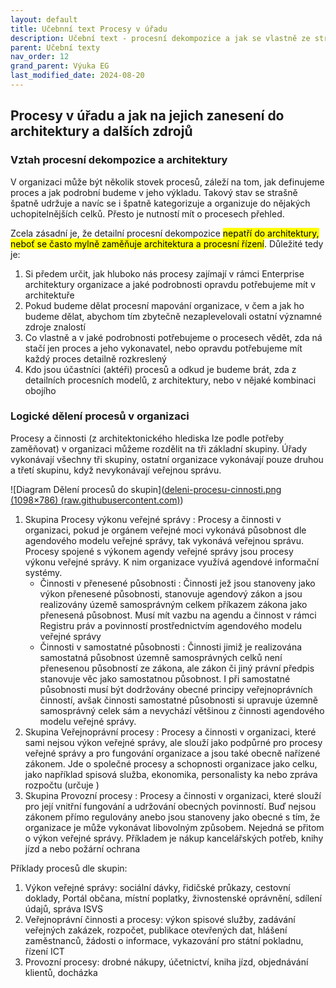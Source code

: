 ```yaml
---
layout: default
title: Učebnní text Procesy v úřadu
description: Učební text - procesní dekompozice a jak se vlastně ze strategického a architektonického hlediska dívat na procesy
parent: Učební texty
nav_order: 12
grand_parent: Výuka EG
last_modified_date: 2024-08-20
---
```


## Procesy v úřadu a jak na jejich zanesení do architektury a dalších zdrojů

### Vztah procesní dekompozice a architektury

V organizaci může být několik stovek procesů, záleží na tom, jak definujeme proces a jak podrobní budeme v jeho výkladu. Takový stav se strašně špatně udržuje a navíc se i špatně kategorizuje a organizuje do nějakých uchopitelnějších celků. Přesto je nutností mít o procesech přehled.

Zcela zásadní je, že detailní procesní dekompozice <mark>nepatří do architektury, neboť se často mylně zaměňuje architektura a procesní řízení</mark>. Důležité tedy je:

1. Si předem určit, jak hluboko nás procesy zajímají v rámci Enterprise architektury organizace a jaké podrobnosti opravdu potřebujeme mít v architektuře
2. Pokud budeme dělat procesní mapování organizace, v čem a jak ho budeme dělat, abychom tím zbytečně nezaplevelovali ostatní významné zdroje znalostí
3. Co vlastně a v jaké podrobnosti potřebujeme o procesech vědět, zda ná stačí jen proces a jeho vykonavatel, nebo opravdu potřebujeme mít každý proces detailně rozkreslený
4. Kdo jsou účastníci (aktéři) procesů a odkud je budeme brát, zda z detailních procesních modelů, z architektury, nebo v nějaké kombinaci obojího


### Logické dělení procesů v organizaci


Procesy a činnosti  (z architektonického hlediska lze podle potřeby zaměňovat)  v organizaci můžeme rozdělit na tři základní skupiny. Úřady vykonávají všechny tři skupiny, ostatní organizace vykonávají pouze druhou a třetí skupinu, když nevykonávají veřejnou správu.

![Diagram Dělení procesů do skupin]([deleni-procesu-cinnosti.png (1098×786) (raw.githubusercontent.com)](https://raw.githubusercontent.com/egdilna/architektura-urady/Schvalene/diagramy/archimate-model/deleni-procesu-cinnosti.png))

1. Skupina Procesy výkonu veřejné správy : Procesy a činnosti v organizaci, pokud je orgánem veřejné moci vykonává působnost dle agendového modelu veřejné správy, tak vykonává veřejnou správu. Procesy spojené s výkonem agendy veřejné správy jsou procesy výkonu veřejné správy. K nim organizace využívá agendové informační systémy.
    * Činnosti v přenesené působnosti : Činnosti jež jsou stanoveny jako výkon přenesené působnosti, stanovuje agendový zákon a jsou realizovány územě samosprávným celkem příkazem  zákona jako přenesená působnost. Musí mít vazbu na agendu a činnost v rámci Registru práv a povinností prostřednictvím agendového modelu veřejné správy
    * Činnosti v samostatné působnosti : Činnosti jimiž je realizována samostatná působnost územně samosprávných celků není přenesenou působností ze zákona, ale zákon či jiný právní předpis stanovuje věc jako samostatnou působnost. I při samostatné působnosti musí být dodržovány obecné principy veřejnoprávních činností, avšak činnosti samostatné působnosti si upravuje územně samosprávný celek sám a nevychází většinou z činnosti agendového modelu veřejné správy.
2. Skupina Veřejnoprávní procesy : Procesy a činnosti v organizaci, které sami nejsou výkon veřejné správy, ale slouží jako podpůrné pro procesy veřejné správy a pro fungování organizace a jsou také obecně nařízené zákonem. Jde o společné procesy a schopnosti organizace jako celku, jako například spisová služba, ekonomika, personalisty ka nebo zpráva rozpočtu (určuje )
3. Skupina Provozní procesy : Procesy a činnosti v organizaci, které slouží pro její vnitřní fungování a udržování obecných povinností. Buď nejsou zákonem přímo regulovány anebo jsou stanoveny jako obecné s tím, že organizace je může vykonávat libovolným způsobem. Nejedná se přitom o výkon veřejné správy. Příkladem je nákup kancelářských potřeb, knihy jízd a nebo požární ochrana



Příklady procesů dle skupin:

1. Výkon veřejné správy: sociální dávky, řidičské průkazy, cestovní doklady, Portál občana, místní poplatky, živnostenské oprávnění, sdílení údajů, správa ISVS
2. Veřejnoprávní činnosti a procesy: výkon spisové služby, zadávání veřejných zakázek, rozpočet, publikace otevřených dat, hlášení zaměstnanců, žádosti o informace, vykazování pro státní pokladnu, řízení ICT
3. Provozní procesy: drobné nákupy, účetnictví, kniha jízd, objednávání klientů, docházka